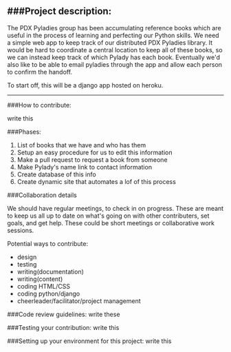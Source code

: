 ###Project description:
---

The PDX Pyladies group has been accumulating reference books which are useful in the process of learning and perfecting our Python skills. We need a simple web app to keep track of our distributed PDX Pyladies library. It would be hard to coordinate a central location to keep all of these books, so we can instead keep track of which Pylady has each book. Eventually we'd also like to be able to email pyladies through the app and allow each person to confirm the handoff.

To start off, this will be a django app hosted on heroku.

---
###How to contribute:

write this


###Phases:


1. List of books that we have and who has them 
2. Setup an easy procedure for us to edit this information
3. Make a pull request to request a book from someone
4. Make Pylady's name link to contact information
5. Create database of this info
6. Create dynamic site that automates a lof of this process


###Collaboration details

We should have regular meetings, to check in on progress. These are meant to keep us all up to date on what's going on with other contributers, set goals, and get help. These could be short meetings or collaborative work sessions.

Potential ways to contribute:

* design
* testing
* writing(documentation)
* writing(content)
* coding HTML/CSS
* coding python/django
* cheerleader/facilitator/project management

###Code review guidelines:
write these

###Testing your contribution:
write this

###Setting up your environment for this project:
write this


